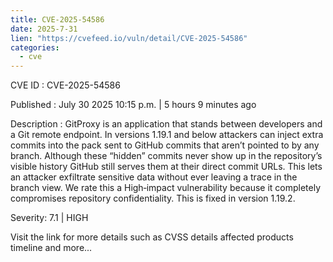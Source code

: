 ```yaml
--- 
title: CVE-2025-54586
date: 2025-7-31
lien: "https://cvefeed.io/vuln/detail/CVE-2025-54586"
categories:
  - cve
---
```


CVE ID : CVE-2025-54586

Published :  July 30
2025
10:15 p.m. | 5 hours
9 minutes ago

Description : GitProxy is an application that stands between developers and a Git remote endpoint. In versions 1.19.1 and below
attackers can inject extra commits into the pack sent to GitHub
commits that aren’t pointed to by any branch. Although these “hidden” commits never show up in the repository’s visible history
GitHub still serves them at their direct commit URLs. This lets an attacker exfiltrate sensitive data without ever leaving a trace in the branch view. We rate this a High‑impact vulnerability because it completely compromises repository confidentiality. This is fixed in version 1.19.2.

Severity: 7.1 | HIGH

Visit the link for more details
such as CVSS details
affected products
timeline
and more...
